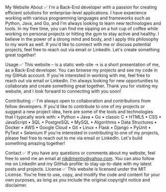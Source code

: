 My Website
About ✅
I'm a Back-End developer with a passion for creating efficient solutions for enterprise-level applications. I have experience working with various programming languages and frameworks such as Python, Java, and Go, and I'm always looking to learn new technologies and tools.
In my free time, you can find me sipping on a hot cup of coffee while working on personal projects or hitting the gym to stay active and healthy. I believe in the power of a strong mind and body, and I apply this philosophy to my work as well.
If you'd like to connect with me or discuss potential projects, feel free to reach out via email or LinkedIn. Let's create something great together!

Usage ✅
This website – is a static web-site → is a short presentation of me, as a Back-End developer. You can browse my projects and see my code in my GitHub account.
If you're interested in working with me, feel free to reach out via email or LinkedIn. I'm always looking for new opportunities to collaborate and create something great together.
Thank you for visiting my website, and I look forward to connecting with you soon!

Contributing ✅
I'm always open to collaboration and contributions from fellow developers. If you'd like to contribute to one of my projects or suggest a new project idea, here are some of the tools and technologies that I typically work with:
    • Python
    • Java
    • Go
    • classic C
    • HTML5
    • CSS
    • JavaScript
    • SQL
    • PostgreSQL
    • MySQL
    • Algorithms
    • Data Structures
    • Docker
    • AWS
    • Google Cloud
    • Git
    • Linux
    • Flask
    • Django
    • PyUnit
    • PyTest
    • Selenium
If you're interested in contributing to one of my projects, please feel free to reach out to me via email or LinkedIn. Let's build something amazing together!

Contact ✅
If you have any questions or comments about my website, feel free to send me an email at nikdimentiy@yahoo.com. You can also follow me on LinkedIn and my GitHub profile: to stay up-to-date with my latest posts and projects.
License ✅
This website is licensed under the MIT License. You're free to use, copy, and modify the code and content for your own purposes, as long as you include the original copyright notice and disclaimer.
